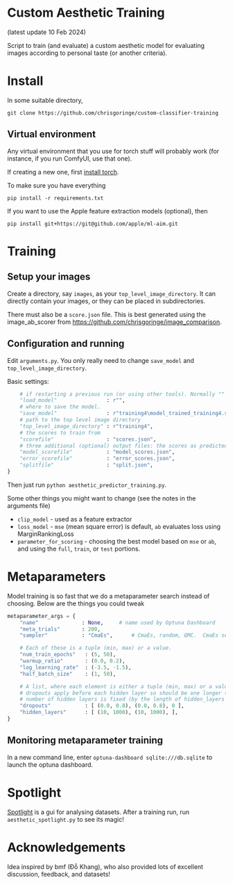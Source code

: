 # Custom Aesthetic Training

(latest update 10 Feb 2024)

Script to train (and evaluate) a custom aesthetic model for evaluating images according to personal taste (or another criteria).

# Install

In some suitable directory,
```
git clone https://github.com/chrisgoringe/custom-classifier-training
```

## Virtual environment

Any virtual environment that you use for torch stuff will probably work (for instance, if you run ComfyUI, use that one).

If creating a new one, first [install torch](https://pytorch.org/get-started/locally/).

To make sure you have everything
```              
pip install -r requirements.txt                                      
```

If you want to use the Apple feature extraction models (optional), then
```
pip install git+https://git@github.com/apple/ml-aim.git
```

# Training

## Setup your images

Create a directory, say `images`, as your `top_level_image_directory`. It can directly contain your images, or they can be placed in subdirectories.

There must also be a `score.json` file. This is best generated using the image_ab_scorer from https://github.com/chrisgoringe/image_comparison.

## Configuration and running

Edit `arguments.py`. You only really need to change `save_model` and `top_level_image_directory`.

Basic settings:

```python
    # if restarting a previous run (or using other tools). Normally "" for training. 
    "load_model"                : r"",
    # where to save the model. 
    "save_model"                : r"training4\model_trained_training4.safetensors",
    # path to the top level image directory
    "top_level_image_directory" : r"training4", 
    # the scores to train from
    "scorefile"                 : "scores.json",
    # three additional (optional) output files: the scores as predicted by the model, the errors (scores - model_scores), and the split (train/test)
    "model_scorefile"           : "model_scores.json",
    "error_scorefile"           : "error_scores.json",
    "splitfile"                 : "split.json",
}
```

Then just run `python aesthetic_predictor_training.py`.

Some other things you might want to change (see the notes in the arguments file)
- `clip_model` - used as a feature extractor
- `loss_model` - `mse` (mean square error) is default, `ab` evaluates loss using MarginRankingLoss
- `parameter_for_scoring` - choosing the best model based on `mse` or `ab`, and using the `full`, `train`, or `test` portions.

# Metaparameters

Model training is so fast that we do a metaparameter search instead of choosing. Below are the things you could tweak
```python
metaparameter_args = {
    "name"              : None,     # name used by Optuna Dashboard
    "meta_trials"       : 200,
    "sampler"           : "CmaEs",      # CmaEs, random, QMC.  CmaEs seems to work best

    # Each of these is a tuple (min, max) or a value.
    "num_train_epochs"   : (5, 50),
    "warmup_ratio"       : (0.0, 0.2),
    "log_learning_rate"  : (-3.5, -1.5),
    "half_batch_size"    : (1, 50),            

    # A list, where each element is either a tuple (min, max) or a value
    # dropouts apply before each hidden layer so should be one longer than hidden layers, but will be automatically padded with zeroes
    # number of hidden layers is fixed (by the length of hidden_layers below, so you can change it, but metaparameter search wont)
    "dropouts"           : [ (0.0, 0.8), (0.0, 0.8), 0 ],
    "hidden_layers"      : [ (10, 1000), (10, 1000), ],
}
```

## Monitoring metaparameter training

In a new command line, enter `optuna-dashboard sqlite:///db.sqlite` to launch the optuna dashboard.

# Spotlight

[Spotlight](https://github.com/Renumics/spotlight) is a gui for analysing datasets. After a training run, run `aesthetic_spotlight.py` to see its magic!

# Acknowledgements

Idea inspired by bmf (Đỗ Khang), who also provided lots of excellent discussion, feedback, and datasets!
